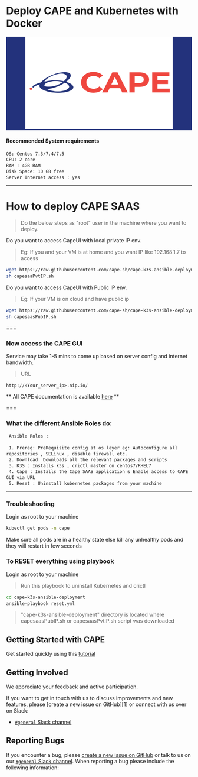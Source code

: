 # Deploy CAPE and Kubernetes with Docker

<p align="center" style="background-color:#23327c">
  <img src="https://raw.githubusercontent.com/cape-sh/cape/master/assets/logo.png" height="250px" width="400px"/>
</p>

#### Recommended System requirements

```
OS: Centos 7.3/7.4/7.5  
CPU: 2 core
RAM : 4GB RAM
Disk Space: 10 GB free 
Server Internet access : yes
```
---

# How to deploy CAPE SAAS

> Do the below steps as "root" user in the machine where you want to deploy.

Do you want to access CapeUI with local private IP env.

>   Eg: If you and your VM is at home and you want IP like 192.168.1.7 to access
 
```bash
wget https://raw.githubusercontent.com/cape-sh/cape-k3s-ansible-deployment/master/script/capesaaPvtIP.sh
sh capesaaPvtIP.sh
```

Do you want to access CapeUI with Public IP env.

>   Eg: If your VM is on cloud and have public ip 

```bash
wget https://raw.githubusercontent.com/cape-sh/cape-k3s-ansible-deployment/master/script/capesaasPubIP.sh
sh capesaasPubIP.sh
```
===

### Now access the CAPE GUI 

Service may take 1-5 mins to come up based on server config and internet bandwidth.

> URL

```
http://<Your_server_ip>.nip.io/
```
** All CAPE documentation is available [here](https://docs.cape.sh/docs/) **


===

### What the different Ansible Roles do:

```
 Ansible Roles :
 
 1. Prereq: PreRequisite config at os layer eg: Autoconfigure all repositories , SELinux , disable firewall etc.
 2. Download: Downloads all the relevant packages and scripts
 3. K3S : Installs k3s , crictl master on centos7/RHEL7 
 4. Cape : Installs the Cape SAAS application & Enable access to CAPE GUI via URL
 5. Reset : Uninstall kubernetes packages from your machine 
``` 

---

### Troubleshooting 

Login as root to your machine

```bash
kubectl get pods -n cape
```
Make sure all pods are in a healthy state else kill any unhealthy pods and they will restart in few seconds

### To RESET everything  using playbook

Login as root to your machine

> Run this playbook to uninstall Kubernetes and crictl

```bash
cd cape-k3s-ansible-deployment
ansible-playbook reset.yml
```
> "cape-k3s-ansible-deployment" directory is located where capesaasPubIP.sh or capesaasPvtIP.sh script was downloaded 



## Getting Started with CAPE

Get started quickly using this [tutorial](https://docs.cape.sh/docs/simple-install)


## Getting Involved

We appreciate your feedback and active participation.

If you want to get in touch with us to discuss improvements and new
features, please [create a new issue on GitHub][1] or connect with us over on Slack:

* [`#general` Slack channel](https://capesh.slack.com)

## Reporting Bugs

If you encounter a bug, please [create a new issue on GitHub](https://github.com/cape-sh/cape/issues/new) or talk to us
on our [`#general` Slack channel](https://capesh.slack.com). When reporting a bug please include the
following information:






